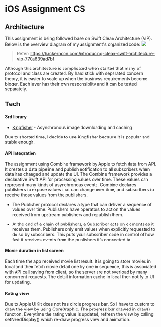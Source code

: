 # iOS Assignment CS

## Architecture
This assignment is being followed base on Swift Clean Architecture (VIP). Below is the overview diagram of my assignment's organized code:
![](https://hackernoon.com/hn-images/1*QV4nxWPd_sbGhoWO-X7PfQ.png)
> Refer: https://hackernoon.com/introducing-clean-swift-architecture-vip-770a639ad7bf 

Although this architecture is complicated when started that many of protocol and class are created. By hard stick with separated concern theory, it is easier to scale up when the business requirements become bigger. Each layer has their own responsiblity and it can be tested separately.

## Tech
#### 3rd library
- [Kingfisher](https://github.com/onevcat/Kingfisher) - Asynchronous image downloading and caching

Due to shorted time, I decide to use Kingfisher because it is popular and stable enough.



#### API Integration
The assignment using Combine framework by Apple to fetch data from API. It creates a data pipeline and publish notification to all subscribers when data has changed and update the UI.
The Combine framework provides a declarative Swift API for processing values over time. These values can represent many kinds of asynchronous events. Combine declares publishers to expose values that can change over time, and subscribers to receive those values from the publishers.

- The Publisher protocol declares a type that can deliver a sequence of values over time. Publishers have operators to act on the values received from upstream publishers and republish them.

- At the end of a chain of publishers, a Subscriber acts on elements as it receives them. Publishers only emit values when explicitly requested to do so by subscribers. This puts your subscriber code in control of how fast it receives events from the publishers it’s connected to.

#### Movie duration in list screen
Each time the app received movie list result. It is going to store movies in local and then fetch movie detail one by one in sequence, this is associated with API call saving from client, so the server are not overload by many concurrent requests. The detail information cache in local then notify to UI for updating.



#### Rating view
Due to Apple UIKit does not has circle progress bar. So I have to custom to draw the view by using CoreGraphic. The progress bar drawed in draw() function. Everytime the rating value is updated, refresh the view by calling setNeedDisplay() which re-draw progress view and animation.
